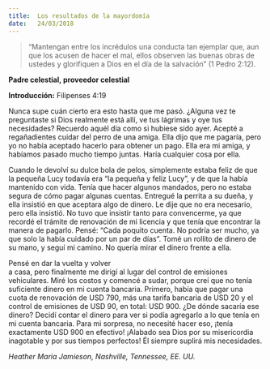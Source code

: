 ```yaml
---
title:  Los resultados de la mayordomía
date:   24/03/2018
---
```


><p></p>
>“Mantengan entre los incrédulos una conducta tan ejemplar que, aunque los acusen de hacer el mal, ellos observen las buenas obras de ustedes y glorifiquen a Dios en el día de la salvación” (1 Pedro 2:12). 

**Padre celestial, proveedor celestial**

**Introducción:** Filipenses 4:19 

Nunca supe cuán cierto era esto hasta que me pasó. ¿Alguna vez te preguntaste si Dios realmente está allí, ve tus lágrimas y oye tus necesidades? Recuerdo aquél día como si hubiese sido ayer. Acepté a regañadientes cuidar del perro de una amiga. Ella dijo que me pagaría, pero yo no había aceptado hacerlo para obtener un pago. Ella era mi amiga, y habíamos pasado mucho tiempo juntas. Haría cualquier cosa por ella. 

Cuando le devolví su dulce bola de pelos, simplemente estaba feliz de que la pequeña Lucy todavía era “la pequeña y feliz Lucy”, y de que la había mantenido con vida. Tenía que hacer algunos mandados, pero no estaba segura de cómo pagar algunas cuentas. Entregué la perrita a su dueña, y ella insistió en que aceptara algo de dinero. Le dije que no era necesario, pero ella insistió. No tuvo que insistir tanto para convencerme, ya que recordé el trámite de renovación de mi licencia y que tenía que encontrar la manera de pagarlo. Pensé: “Cada poquito cuenta. No podría ser mucho, ya que solo la había cuidado por un par de días”. Tomé un rollito de dinero de su mano, y seguí mi camino. No quería mirar el dinero frente a ella. 

Pensé en dar la vuelta y volver a casa, pero finalmente me dirigí al lugar del control de emisiones vehiculares. Miré los costos y comencé a sudar, porque creí que no tenía suficiente dinero en mi cuenta bancaria. Primero, había que pagar una cuota de renovación de USD 790, más una tarifa bancaria de USD 20 y el control de emisiones de USD 90, en total: USD 900. ¿De dónde sacaría ese dinero? Decidí contar el dinero para ver si podía agregarlo a lo que tenía en mi cuenta bancaria. Para mi sorpresa, no necesité hacer eso, ¡tenía exactamente USD 900 en efectivo! ¡Alabado sea Dios por su misericordia inagotable y por sus tiempos perfectos! Él siempre suplirá mis necesidades. 

_Heather Maria Jamieson, Nashville, Tennessee, EE. UU._